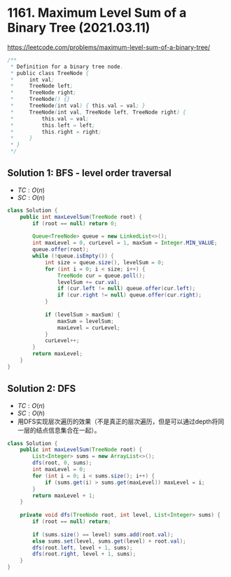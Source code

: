 # 1161. Maximum Level Sum of a Binary Tree (2021.03.11)

https://leetcode.com/problems/maximum-level-sum-of-a-binary-tree/

```java
/**
 * Definition for a binary tree node.
 * public class TreeNode {
 *     int val;
 *     TreeNode left;
 *     TreeNode right;
 *     TreeNode() {}
 *     TreeNode(int val) { this.val = val; }
 *     TreeNode(int val, TreeNode left, TreeNode right) {
 *         this.val = val;
 *         this.left = left;
 *         this.right = right;
 *     }
 * }
 */
```

## Solution 1: BFS - level order traversal

- $TC:O(n)$
- $SC:O(n)$

```java
class Solution {
    public int maxLevelSum(TreeNode root) {
        if (root == null) return 0;
        
        Queue<TreeNode> queue = new LinkedList<>();
        int maxLevel = 0, curLevel = 1, maxSum = Integer.MIN_VALUE;
        queue.offer(root);
        while (!queue.isEmpty()) {
            int size = queue.size(), levelSum = 0;
            for (int i = 0; i < size; i++) {
                TreeNode cur = queue.poll();
                levelSum += cur.val;
                if (cur.left != null) queue.offer(cur.left);
                if (cur.right != null) queue.offer(cur.right);
            }
            
            if (levelSum > maxSum) {
                maxSum = levelSum;
                maxLevel = curLevel;
            }
            curLevel++;
        }
        return maxLevel;
    }
}
```

## Solution 2: DFS

- $TC:O(n)$
- $SC:O(h)$
- 用DFS实现层次遍历的效果（不是真正的层次遍历，但是可以通过depth将同一层的结点信息集合在一起）。

```java
class Solution {
    public int maxLevelSum(TreeNode root) {
        List<Integer> sums = new ArrayList<>();
        dfs(root, 0, sums);
        int maxLevel = 0;
        for (int i = 0; i < sums.size(); i++) {
            if (sums.get(i) > sums.get(maxLevel)) maxLevel = i; 
        }
        return maxLevel + 1;
    }
    
    private void dfs(TreeNode root, int level, List<Integer> sums) {
        if (root == null) return;
        
        if (sums.size() == level) sums.add(root.val);
        else sums.set(level, sums.get(level) + root.val);
        dfs(root.left, level + 1, sums);
        dfs(root.right, level + 1, sums);
    }
}
```